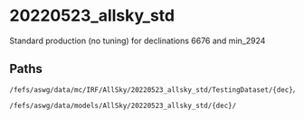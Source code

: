 # 20220523_allsky_std


Standard production (no tuning) for declinations 6676 and min_2924


## Paths

```
/fefs/aswg/data/mc/IRF/AllSky/20220523_allsky_std/TestingDataset/{dec}/{node}/

/fefs/aswg/data/models/AllSky/20220523_allsky_std/{dec}/
```
